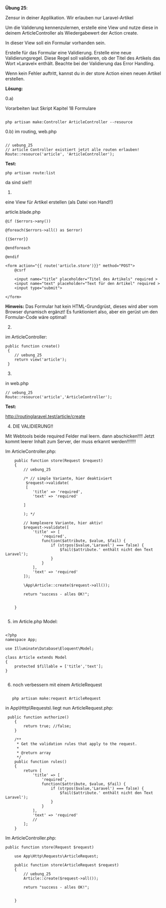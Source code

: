 **Übung 25**: 

Zensur in deiner Applikation. Wir erlauben nur Laravel-Artikel

Um die Validerung kennenzulernen, erstelle eine View und nutze diese in deinem ArticleController als Wiedergabewert der Action create. 

In dieser View soll ein Formular vorhanden sein. 

Erstelle für das Formular eine Validierung. Erstelle eine neue Validierungsregel. 
Diese Regel soll validieren, ob der Titel des Artikels das Wort »Laravel« enthält. 
Beachte bei der Validierung das Error Handling. 

Wenn kein Fehler auftritt, kannst du in der store Action einen neuen Artikel erstellen.


**Lösung:**

0.a)

Vorarbeiten laut Skript Kapitel 18 Formulare

```

php artisan make:Controller ArticleController --resource

```

0.b)
im routing, web.php

```

// uebung_25 
// article Controller existiert jetzt alle routen erlauben!
Route::resource('article', 'ArticleController');

``` 

**Test:**
```
php artisan route:list
```
da sind sie!!!


1.
eine View für Artikel erstellen (als Datei von Hand!!)

article.blade.php

```
@if ($errors->any())

@foreach($errors->all() as $error)

{{$error}}

@endforeach

@endif

<form action="{{ route('article.store')}}" method="POST">
    @csrf 

    <input name="title" placeholder="Titel des Artikels" required >
    <input name="text" placeholder="Text für den Artikel" required >
    <input type="submit">

</form>
```
**Hinweis:**
Das Formular hat kein HTML-Grundgrüst, dieses wird aber vom Browser dynamisch ergänzt!
Es funktioniert also, aber ein gerüst um den Formular-Code wäre optimal!


2.
im ArticleController:

```
public function create()
 {
    // uebung_25
	return view('article');
 }
```

3. 
in web.php

```
// uebung_25
Route::resource('article','ArticleController');
```
**Test:**

http://routinglaravel.test/article/create


4. DIE VALIDIERUNG!!

Mit Webtools beide required Felder mal leern. dann abschicken!!!!
Jetzt kommt leerer Inhalt zum Server, der muss erkannt werden!!!!!!!

Im ArticleController.php:

```
	public function store(Request $request)
	{
        // uebung_25
		
		/* // simple Variante, hier deaktiviert
		 $request->validate(
		 [
            'title' => 'required',
            'text' => 'required'

        ]
		
		); */
		
		// komplexere Variante, hier aktiv!
		$request->validate([
			'title' => [ 
				'required',
				function($attribute, $value, $fail) {
					if (strpos($value,'Laravel') === false) {
						$fail($attribute.' enthält nicht den Text Laravel');
					}
				}
			],
			'text' => 'required'
		]);	
		
		\App\Article::create($request->all());
		
		return "success - alles OK!";
		
		
    }
	
```


5. im Article.php Model:

```

<?php
namespace App;

use Illuminate\Database\Eloquent\Model;

class Article extends Model
{
    protected $fillable = ['title','text'];
}


```

6. noch verbessern mit einem ArticleRequest

```

   php artisan make:request ArticleRequest

```

in App\Http\Requests\ liegt nun ArticleRequest.php:

```
 public function authorize()
    {
        return true; //false;
    }

    /**
     * Get the validation rules that apply to the request.
     *
     * @return array
     */
    public function rules()
    {
        return [
            'title' => [ 
				'required',
				function($attribute, $value, $fail) {
					if (strpos($value,'Laravel') === false) {
						$fail($attribute.' enthält nicht den Text Laravel');
					}
				}
			],
			'text' => 'required'
            //
        ];
    }

```


Im ArticleController.php:

```
public function store(Request $request)
	
	use App\Http\Requests\ArticleRequest;
	
    public function store(ArticleRequest $request)
    {
        // uebung_25
		Article::create($request->all());
		
		return "success - alles OK!";
		
		
    }
```	
